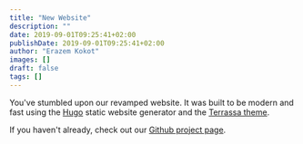 ```yaml
---
title: "New Website"
description: ""
date: 2019-09-01T09:25:41+02:00
publishDate: 2019-09-01T09:25:41+02:00
author: "Erazem Kokot"
images: []
draft: false
tags: []
---
```


You've stumbled upon our revamped website.
It was built to be modern and fast using the [Hugo](https://gohugo.io/) static website generator
and the [Terrassa theme](https://github.com/danielkvist/hugo-terrassa-theme).

If you haven't already, check out our [Github project page](https://github.com/deadhead420/anarchy-linux).
